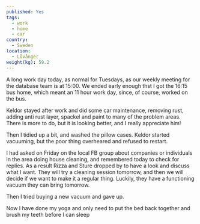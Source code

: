 ```yaml
---
published: Yes
tags:
  - work
  - home
  - car
country:
  - Sweden
location:
  - Lövånger
weight(kg): 59.2
---
```

A long work day today, as normal for Tuesdays, as our weekly meeting for the database team is at 15:00. We ended early enough thst I got the 16:15 bus home, which meant an 11 hour work day, since, of course, worked on the bus.

Keldor stayed after work and did some car maintenance, removing rust, adding anti rust layer, spackel and paint to many of the problem areas. There is more to do, but it is looking better, and I really appreciate him!

Then I tidied up a bit, and washed the pillow cases. Keldor started vacuuming, but the poor thing overheared and refused to restart.

I had asked on Friday on the local FB group about companies or individuals in the area doing house cleaning, and remembered today to check for replies. As a result Rizza and Sture dropped by to have a look and discuss what I want. They will try a cleaning session tomorrow, and then we will decide if we want to make it a regular thing. Luckily, they have a functioning vacuum they can bring tomorrow. 

Then I tried buying a new vacuum and gave up.

Now I have done my yoga and only need to put the bed back together and brush my teeth before I can sleep 